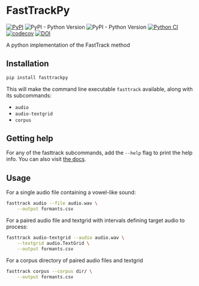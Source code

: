# FastTrackPy
[![PyPI](https://img.shields.io/pypi/v/fasttrackpy)](https://pypi.org/project/fasttrackpy/) ![PyPI - Python Version](https://img.shields.io/pypi/pyversions/fasttrackpy) ![PyPI - Python Version](https://img.shields.io/pypi/pyversions/fasttrackpy) [![Python CI](https://github.com/JoFrhwld/fasttrackpy/actions/workflows/test-and-run.yml/badge.svg)](https://github.com/JoFrhwld/fasttrackpy/actions/workflows/test-and-run.yml) [![codecov](https://codecov.io/gh/FastTrackiverse/fasttrackpy/graph/badge.svg?token=GOAWY4B5C8)](https://codecov.io/gh/FastTrackiverse/fasttrackpy) [![DOI](https://zenodo.org/badge/580169086.svg)](https://zenodo.org/badge/latestdoi/580169086)


A python implementation of the FastTrack method

## Installation

```bash
pip install fasttrackpy
```

This will make the command line executable `fasttrack` available, along with its subcommands:

- `audio`
- `audio-textgrid`
- `corpus`

## Getting help

For any of the fasttrack subcommands, add the `--help` flag to
print the help info. You can also visit [the docs](https://fasttrackiverse.github.io/fasttrackpy/usage/getting_started.html).

## Usage

For a single audio file containing a vowel-like sound:

```bash
fasttrack audio --file audio.wav \
    --output formants.csv
```

For a paired audio file and textgrid with intervals defining
target audio to process:

```bash
fasttrack audio-textgrid --audio audio.wav \
    --textgrid audio.TextGrid \
    --output formants.csv
```

For a corpus directory of paired audio files and textgrid

```bash
fasttrack corpus --corpus dir/ \
    --output formants.csv
```